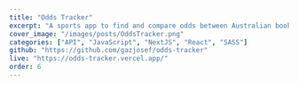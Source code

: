 ```yaml
---
title: "Odds Tracker"
excerpt: "A sports app to find and compare odds between Australian bookmakers."
cover_image: "/images/posts/OddsTracker.png"
categories: ["API", "JavaScript", "NextJS", "React", "SASS"]
github: "https://github.com/gazjosef/odds-tracker"
live: "https://odds-tracker.vercel.app/"
order: 6
---
```

